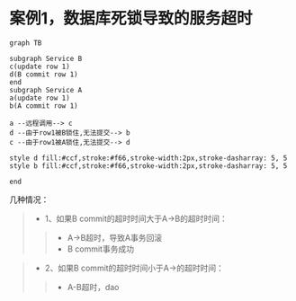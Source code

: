 # 案例1，数据库死锁导致的服务超时

```mermaid
graph TB

subgraph Service B
c(update row 1)
d(B commit row 1)
end
subgraph Service A
a(update row 1)
b(A commit row 1)

a --远程调用--> c
d --由于row1被B锁住,无法提交--> b
c --由于row1被A锁住,无法提交--> d

style d fill:#ccf,stroke:#f66,stroke-width:2px,stroke-dasharray: 5, 5
style b fill:#ccf,stroke:#f66,stroke-width:2px,stroke-dasharray: 5, 5

end
```
几种情况：
>- 1、如果B commit的超时时间大于A->B的超时时间：
>>- A->B超时，导致A事务回滚
>>- B commit事务成功

>- 2、如果B commit的超时时间小于A->的超时时间：
>>- A-B超时，dao
<!--stackedit_data:
eyJoaXN0b3J5IjpbMTAwOTE2MzY2Nl19
-->